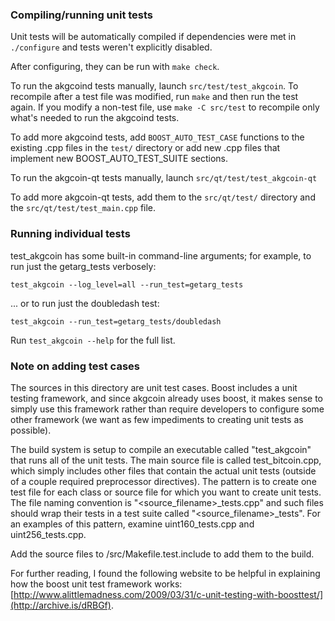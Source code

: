 ### Compiling/running unit tests

Unit tests will be automatically compiled if dependencies were met in `./configure`
and tests weren't explicitly disabled.

After configuring, they can be run with `make check`.

To run the akgcoind tests manually, launch `src/test/test_akgcoin`. To recompile
after a test file was modified, run `make` and then run the test again. If you
modify a non-test file, use `make -C src/test` to recompile only what's needed
to run the akgcoind tests.

To add more akgcoind tests, add `BOOST_AUTO_TEST_CASE` functions to the existing
.cpp files in the `test/` directory or add new .cpp files that
implement new BOOST_AUTO_TEST_SUITE sections.

To run the akgcoin-qt tests manually, launch `src/qt/test/test_akgcoin-qt`

To add more akgcoin-qt tests, add them to the `src/qt/test/` directory and
the `src/qt/test/test_main.cpp` file.

### Running individual tests

test_akgcoin has some built-in command-line arguments; for
example, to run just the getarg_tests verbosely:

    test_akgcoin --log_level=all --run_test=getarg_tests

... or to run just the doubledash test:

    test_akgcoin --run_test=getarg_tests/doubledash

Run `test_akgcoin --help` for the full list.

### Note on adding test cases

The sources in this directory are unit test cases.  Boost includes a
unit testing framework, and since akgcoin already uses boost, it makes
sense to simply use this framework rather than require developers to
configure some other framework (we want as few impediments to creating
unit tests as possible).

The build system is setup to compile an executable called "test_akgcoin"
that runs all of the unit tests.  The main source file is called
test_bitcoin.cpp, which simply includes other files that contain the
actual unit tests (outside of a couple required preprocessor
directives).  The pattern is to create one test file for each class or
source file for which you want to create unit tests.  The file naming
convention is "<source_filename>_tests.cpp" and such files should wrap
their tests in a test suite called "<source_filename>_tests".  For an
examples of this pattern, examine uint160_tests.cpp and
uint256_tests.cpp.

Add the source files to /src/Makefile.test.include to add them to the build.

For further reading, I found the following website to be helpful in
explaining how the boost unit test framework works:
[http://www.alittlemadness.com/2009/03/31/c-unit-testing-with-boosttest/](http://archive.is/dRBGf).

